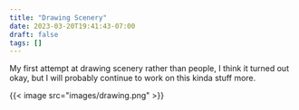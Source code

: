 ```yaml
---
title: "Drawing Scenery"
date: 2023-03-20T19:41:43-07:00
draft: false
tags: []
---
```


My first attempt at drawing scenery rather than people, I think it turned out okay, but I will probably continue to work on this kinda stuff more.

{{< image src="images/drawing.png" >}}